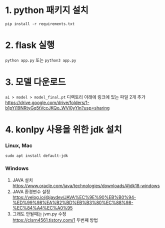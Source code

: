 # 1. python 패키지 설치

`pip install -r requirements.txt`

# 2. flask 실행

`python app.py` 또는 `python3 app.py`

# 3. 모델 다운로드

`ai > model > model_final.pt` 디렉토리 아래에 링크에 있는 파일 2개 추가  
https://drive.google.com/drive/folders/1-b1pYj19NRtyGq5tVccJKQo_WVl0yYln?usp=sharing

# 4. konlpy 사용을 위한 jdk 설치

### Linux, Mac 
`sudo apt install default-jdk`
### Windows 
  1. JAVA 설치  
    https://www.oracle.com/java/technologies/downloads/#jdk18-windows  
  2. JAVA 환경변수 설정  
    https://velog.io/@jaydev/JAVA%EC%9E%90%EB%B0%94-%ED%99%98%EA%B2%BD%EB%B3%80%EC%88%98-%EC%84%A4%EC%A0%95  
  3. 그래도 안될때는 jvm.py 수정  
    https://clsrn4561.tistory.com/1 두번째 방법  
